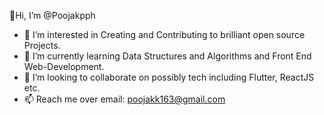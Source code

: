  👋Hi, I’m @Poojakpph
- 👀 I’m interested in Creating and Contributing to brilliant open source Projects.
- 🌱 I’m currently learning Data Structures and Algorithms and Front End Web-Development.
- 👯 I’m looking to collaborate on possibly tech including Flutter, ReactJS etc.
- 📫 Reach me over email: poojakk163@gmail.com
